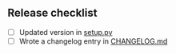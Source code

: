 ## Release checklist

- [ ] Updated version in [setup.py](setup.py)
- [ ] Wrote a changelog entry in [CHANGELOG.md](CHANGELOG.md)
